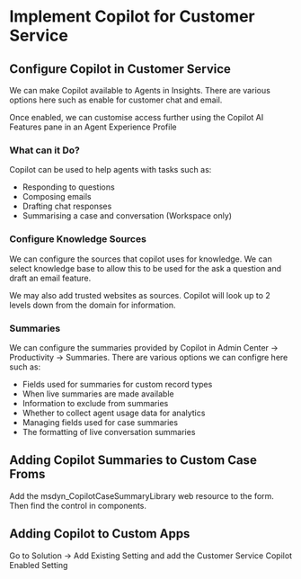 # Implement Copilot for Customer Service

## Configure Copilot in Customer Service

We can make Copilot available to Agents in Insights. There are various options
here such as enable for customer chat and email.

Once enabled, we can customise access further using the Copilot AI Features
pane in an Agent Experience Profile

### What can it Do?

Copilot can be used to help agents with tasks such as:

- Responding to questions
- Composing emails
- Drafting chat responses
- Summarising a case and conversation (Workspace only)

### Configure Knowledge Sources

We can configure the sources that copilot uses for knowledge. We can select
knowledge base to allow this to be used for the ask a question and draft an
email feature.

We may also add trusted websites as sources. Copilot will look up to 2 levels
down from the domain for information.

### Summaries

We can configure the summaries provided by Copilot in Admin Center ->
Productivity -> Summaries. There are various options we can configre here such
as:

- Fields used for summaries for custom record types
- When live summaries are made available
- Information to exclude from summaries
- Whether to collect agent usage data for analytics
- Managing fields used for case summaries
- The formatting of live conversation summaries

## Adding Copilot Summaries to Custom Case Froms

Add the msdyn_CopilotCaseSummaryLibrary web resource to the form. Then find the
control in components.

## Adding Copilot to Custom Apps

Go to Solution -> Add Existing Setting and add the Customer Service Copilot
Enabled Setting
